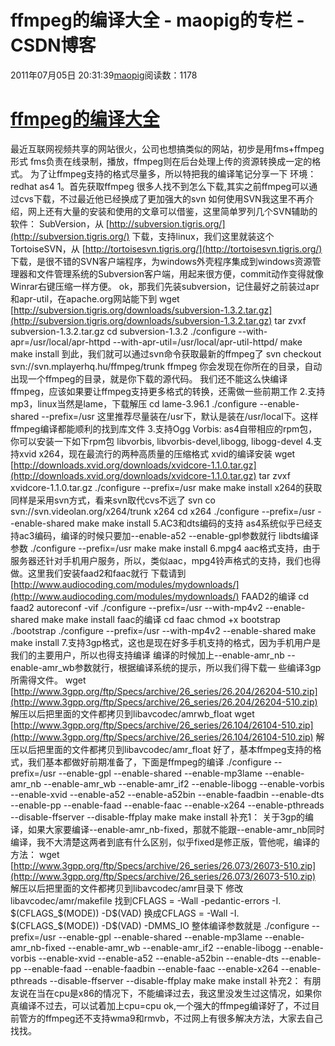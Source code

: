 # ffmpeg的编译大全 - maopig的专栏 - CSDN博客
2011年07月05日 20:31:39[maopig](https://me.csdn.net/maopig)阅读数：1178
# [ffmpeg的编译大全](http://www.cnblogs.com/MaxIE/archive/2007/02/03/638863.html)
最近互联网视频共享的网站很火，公司也想搞类似的网站，初步是用fms+ffmpeg形式 
fms负责在线录制，播放，ffmpeg则在后台处理上传的资源转换成一定的格式。 
为了让ffmpeg支持的格式尽量多，所以特把我的编译笔记分享一下 
环境：redhat as4 
1。首先获取ffmpeg 
很多人找不到怎么下载,其实之前ffmpeg可以通过cvs下载，不过最近他已经换成了更加强大的svn 
如何使用SVN我这里不再介绍，网上还有大量的安装和使用的文章可以借鉴，这里简单罗列几个SVN辅助的软件： 
SubVersion，从 [http://subversion.tigris.org/](http://subversion.tigris.org/) 下载，支持linux，我们这里就装这个 
TortoiseSVN，从 [http://tortoisesvn.tigris.org/](http://tortoisesvn.tigris.org/) 下载，是很不错的SVN客户端程序，为windows外壳程序集成到windows资源管理器和文件管理系统的Subversion客户端，用起来很方便，commit动作变得就像Winrar右键压缩一样方便。 
ok，那我们先装subversion，记住最好之前装过apr和apr-util，在apache.org网站能下到 
wget [http://subversion.tigris.org/downloads/subversion-1.3.2.tar.gz](http://subversion.tigris.org/downloads/subversion-1.3.2.tar.gz)
tar zvxf subversion-1.3.2.tar.gz 
cd subversion-1.3.2 
./configure --with-apr=/usr/local/apr-httpd --with-apr-util=/usr/local/apr-util-httpd/ 
make 
make install 
到此，我们就可以通过svn命令获取最新的ffmpeg了 
svn checkout svn://svn.mplayerhq.hu/ffmpeg/trunk ffmpeg 
你会发现在你所在的目录，自动出现一个ffmpeg的目录，就是你下载的源代码。 
我们还不能这么快编译ffmpeg，应该如果要让ffmpeg支持更多格式的转换，还需做一些前期工作 
2.支持mp3，linux当然是lame，下载解压 
cd lame-3.96.1 
./configure --enable-shared --prefix=/usr 
这里推荐尽量装在/usr下，默认是装在/usr/local下。这样ffmpeg编译都能顺利的找到库文件 
3.支持Ogg Vorbis: 
as4自带相应的rpm包，你可以安装一下如下rpm包 
libvorbis, libvorbis-devel,libogg, libogg-devel 
4.支持xvid x264，现在最流行的两种高质量的压缩格式 
xvid的编译安装 
wget [http://downloads.xvid.org/downloads/xvidcore-1.1.0.tar.gz](http://downloads.xvid.org/downloads/xvidcore-1.1.0.tar.gz)
tar zvxf xvidcore-1.1.0.tar.gz 
./configure --prefix=/usr 
make 
make install 
x264的获取同样是采用svn方式，看来svn取代cvs不远了 
svn co svn://svn.videolan.org/x264/trunk x264 
cd x264 
./configure --prefix=/usr --enable-shared 
make 
make install 
5.AC3和dts编码的支持 
as4系统似乎已经支持ac3编码，编译的时候只要加--enable-a52 --enable-gpl参数就行 
libdts编译参数 
./configure --prefix=/usr 
make 
make install 
6.mpg4 aac格式支持，由于服务器还针对手机用户服务，所以，类似aac，mpg4铃声格式的支持，我们也得做。这里我们安装faad2和faac就行 
下载请到[http://www.audiocoding.com/modules/mydownloads/](http://www.audiocoding.com/modules/mydownloads/)
FAAD2的编译 
cd faad2 
autoreconf -vif 
./configure --prefix=/usr --with-mp4v2 --enable-shared 
make 
make install 
faac的编译 
cd faac 
chmod +x bootstrap 
./bootstrap 
./configure --prefix=/usr --with-mp4v2 --enable-shared 
make 
make install 
7.支持3gp格式，这也是现在好多手机支持的格式，因为手机用户是我们的主要用户，所以也得支持编译 
编译的时候加上--enable-amr_nb --enable-amr_wb参数就行，根据编译系统的提示，所以我们得下载一 
些编译3gp所需得文件。 
wget [http://www.3gpp.org/ftp/Specs/archive/26_series/26.204/26204-510.zip](http://www.3gpp.org/ftp/Specs/archive/26_series/26.204/26204-510.zip)
解压以后把里面的文件都拷贝到libavcodec/amrwb_float 
wget [http://www.3gpp.org/ftp/Specs/archive/26_series/26.104/26104-510.zip](http://www.3gpp.org/ftp/Specs/archive/26_series/26.104/26104-510.zip)
解压以后把里面的文件都拷贝到libavcodec/amr_float 
好了，基本ffmpeg支持的格式，我们基本都做好前期准备了，下面是ffmpeg的编译 
./configure --prefix=/usr --enable-gpl --enable-shared --enable-mp3lame --enable-amr_nb --enable-amr_wb --enable-amr_if2 --enable-libogg --enable-vorbis --enable-xvid --enable-a52 --enable-a52bin --enable-faadbin --enable-dts --enable-pp --enable-faad --enable-faac --enable-x264 --enable-pthreads --disable-ffserver --disable-ffplay 
make 
make install 
补充1： 
关于3gp的编译，如果大家要编译--enable-amr_nb-fixed，那就不能跟--enable-amr_nb同时编译，我不大清楚这两者到底有什么区别，似乎fixed是修正版，管他呢，编译的方法： 
wget [http://www.3gpp.org/ftp/Specs/archive/26_series/26.073/26073-510.zip](http://www.3gpp.org/ftp/Specs/archive/26_series/26.073/26073-510.zip)
解压以后把里面的文件都拷贝到libavcodec/amr目录下 
修改libavcodec/amr/makefile 找到CFLAGS = -Wall -pedantic-errors -I. $(CFLAGS_$(MODE)) -D$(VAD) 换成CFLAGS = -Wall -I. $(CFLAGS_$(MODE)) -D$(VAD) -DMMS_IO 
整体编译参数就是 
./configure --prefix=/usr --enable-gpl --enable-shared --enable-mp3lame --enable-amr_nb-fixed --enable-amr_wb --enable-amr_if2 --enable-libogg --enable-vorbis --enable-xvid --enable-a52 --enable-a52bin --enable-dts --enable-pp --enable-faad --enable-faadbin --enable-faac --enable-x264 --enable-pthreads --disable-ffserver --disable-ffplay 
make 
make install 
补充2： 
有朋友说在当在cpu是x86的情况下，不能编译过去，我这里没发生过这情况，如果你真编译不过去，可以试着加上cpu=cpu 
ok,一个强大的ffmpeg编译好了，不过目前管方的ffmpeg还不支持wma9和rmvb，不过网上有很多解决方法，大家去自己找找。
